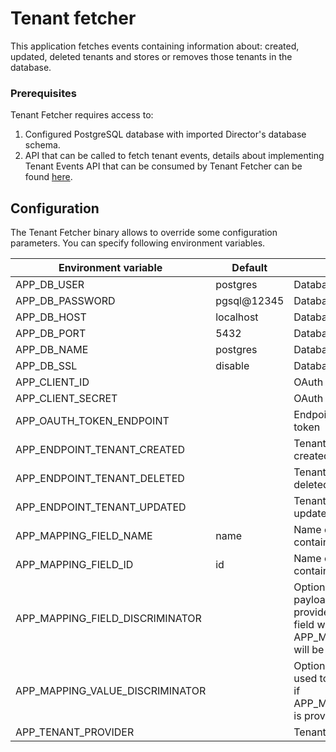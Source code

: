 # Tenant fetcher

This application fetches events containing information about: created, updated, deleted tenants and stores or removes those tenants in the database.

### Prerequisites

Tenant Fetcher requires access to:
1. Configured PostgreSQL database with imported Director's database schema.
2. API that can be called to fetch tenant events, details about implementing Tenant Events API that can be consumed by Tenant Fetcher can be found [here](https://github.com/kyma-incubator/compass/blob/master/docs/compass/03-tenant-fetching.md). 

## Configuration

The Tenant Fetcher binary allows to override some configuration parameters. You can specify following environment variables.

| Environment variable            | Default     | Description                                                                                                                                                                             |
|---------------------------------|-------------|-----------------------------------------------------------------------------------------------------------------------------------------------------------------------------------------|
| APP_DB_USER                     | postgres    | Database username                                                                                                                                                                       |
| APP_DB_PASSWORD                 | pgsql@12345 | Database password                                                                                                                                                                       |
| APP_DB_HOST                     | localhost   | Database host                                                                                                                                                                           |
| APP_DB_PORT                     | 5432        | Database port                                                                                                                                                                           |
| APP_DB_NAME                     | postgres    | Database name                                                                                                                                                                           |
| APP_DB_SSL                      | disable     | Database SSL mode (disable / enable)                                                                                                                                                    |
| APP_CLIENT_ID                   |             | OAuth 2.0 client id                                                                                                                                                                     |
| APP_CLIENT_SECRET               |             | OAuth 2.0 client secret                                                                                                                                                                 |
| APP_OAUTH_TOKEN_ENDPOINT        |             | Endpoint for fetching OAuth 2.0 access token                                                                                                                                            |
| APP_ENDPOINT_TENANT_CREATED     |             | Tenant Events API endpoint for fetching created tenants                                                                                                                                 |
| APP_ENDPOINT_TENANT_DELETED     |             | Tenant Events API endpoint for fetching deleted tenants                                                                                                                                 |
| APP_ENDPOINT_TENANT_UPDATED     |             | Tenant Events API endpoint for fetching updated tenants                                                                                                                                 |
| APP_MAPPING_FIELD_NAME          | name        | Name of field in event data payload containing tenant name                                                                                                                                      |
| APP_MAPPING_FIELD_ID            | id          | Name of field in event data payload containing tenant id                                                                                                                                        |
| APP_MAPPING_FIELD_DISCRIMINATOR |             | Optional name of field in event data payload used to filter created tenants, if provided, only events containing this field with value specified in APP_MAPPING_VALUE_DISCRIMINATOR will be used |
| APP_MAPPING_VALUE_DISCRIMINATOR |             | Optional value of discriminator field used to filter created tenants, used only if APP_MAPPING_FIELD_DISCRIMINATOR is provided                                                                                                                    |
| APP_TENANT_PROVIDER             |             | Tenant provider name                                                                                                                                                                    |